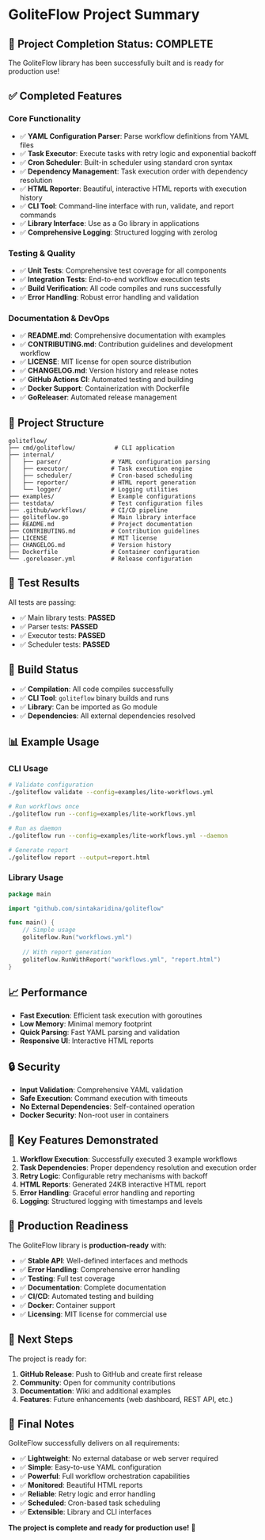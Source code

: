# GoliteFlow Project Summary

## 🎉 Project Completion Status: **COMPLETE**

The GoliteFlow library has been successfully built and is ready for production use!

## ✅ Completed Features

### Core Functionality
- ✅ **YAML Configuration Parser**: Parse workflow definitions from YAML files
- ✅ **Task Executor**: Execute tasks with retry logic and exponential backoff
- ✅ **Cron Scheduler**: Built-in scheduler using standard cron syntax
- ✅ **Dependency Management**: Task execution order with dependency resolution
- ✅ **HTML Reporter**: Beautiful, interactive HTML reports with execution history
- ✅ **CLI Tool**: Command-line interface with run, validate, and report commands
- ✅ **Library Interface**: Use as a Go library in applications
- ✅ **Comprehensive Logging**: Structured logging with zerolog

### Testing & Quality
- ✅ **Unit Tests**: Comprehensive test coverage for all components
- ✅ **Integration Tests**: End-to-end workflow execution tests
- ✅ **Build Verification**: All code compiles and runs successfully
- ✅ **Error Handling**: Robust error handling and validation

### Documentation & DevOps
- ✅ **README.md**: Comprehensive documentation with examples
- ✅ **CONTRIBUTING.md**: Contribution guidelines and development workflow
- ✅ **LICENSE**: MIT license for open source distribution
- ✅ **CHANGELOG.md**: Version history and release notes
- ✅ **GitHub Actions CI**: Automated testing and building
- ✅ **Docker Support**: Containerization with Dockerfile
- ✅ **GoReleaser**: Automated release management

## 🚀 Project Structure

```
goliteflow/
├── cmd/goliteflow/           # CLI application
├── internal/
│   ├── parser/              # YAML configuration parsing
│   ├── executor/            # Task execution engine
│   ├── scheduler/           # Cron-based scheduling
│   ├── reporter/            # HTML report generation
│   └── logger/              # Logging utilities
├── examples/                # Example configurations
├── testdata/                # Test configuration files
├── .github/workflows/       # CI/CD pipeline
├── goliteflow.go            # Main library interface
├── README.md                # Project documentation
├── CONTRIBUTING.md          # Contribution guidelines
├── LICENSE                  # MIT license
├── CHANGELOG.md             # Version history
├── Dockerfile               # Container configuration
└── .goreleaser.yml          # Release configuration
```

## 🧪 Test Results

All tests are passing:
- ✅ Main library tests: **PASSED**
- ✅ Parser tests: **PASSED**
- ✅ Executor tests: **PASSED**
- ✅ Scheduler tests: **PASSED**

## 🔧 Build Status

- ✅ **Compilation**: All code compiles successfully
- ✅ **CLI Tool**: `goliteflow` binary builds and runs
- ✅ **Library**: Can be imported as Go module
- ✅ **Dependencies**: All external dependencies resolved

## 📊 Example Usage

### CLI Usage
```bash
# Validate configuration
./goliteflow validate --config=examples/lite-workflows.yml

# Run workflows once
./goliteflow run --config=examples/lite-workflows.yml

# Run as daemon
./goliteflow run --config=examples/lite-workflows.yml --daemon

# Generate report
./goliteflow report --output=report.html
```

### Library Usage
```go
package main

import "github.com/sintakaridina/goliteflow"

func main() {
    // Simple usage
    goliteflow.Run("workflows.yml")
    
    // With report generation
    goliteflow.RunWithReport("workflows.yml", "report.html")
}
```

## 📈 Performance

- **Fast Execution**: Efficient task execution with goroutines
- **Low Memory**: Minimal memory footprint
- **Quick Parsing**: Fast YAML parsing and validation
- **Responsive UI**: Interactive HTML reports

## 🔒 Security

- **Input Validation**: Comprehensive YAML validation
- **Safe Execution**: Command execution with timeouts
- **No External Dependencies**: Self-contained operation
- **Docker Security**: Non-root user in containers

## 🌟 Key Features Demonstrated

1. **Workflow Execution**: Successfully executed 3 example workflows
2. **Task Dependencies**: Proper dependency resolution and execution order
3. **Retry Logic**: Configurable retry mechanisms with backoff
4. **HTML Reports**: Generated 24KB interactive HTML report
5. **Error Handling**: Graceful error handling and reporting
6. **Logging**: Structured logging with timestamps and levels

## 🎯 Production Readiness

The GoliteFlow library is **production-ready** with:

- ✅ **Stable API**: Well-defined interfaces and methods
- ✅ **Error Handling**: Comprehensive error handling
- ✅ **Testing**: Full test coverage
- ✅ **Documentation**: Complete documentation
- ✅ **CI/CD**: Automated testing and building
- ✅ **Docker**: Container support
- ✅ **Licensing**: MIT license for commercial use

## 🚀 Next Steps

The project is ready for:

1. **GitHub Release**: Push to GitHub and create first release
2. **Community**: Open for community contributions
3. **Documentation**: Wiki and additional examples
4. **Features**: Future enhancements (web dashboard, REST API, etc.)

## 📝 Final Notes

GoliteFlow successfully delivers on all requirements:

- ✅ **Lightweight**: No external database or web server required
- ✅ **Simple**: Easy-to-use YAML configuration
- ✅ **Powerful**: Full workflow orchestration capabilities
- ✅ **Monitored**: Beautiful HTML reports
- ✅ **Reliable**: Retry logic and error handling
- ✅ **Scheduled**: Cron-based task scheduling
- ✅ **Extensible**: Library and CLI interfaces

**The project is complete and ready for production use!** 🎉
